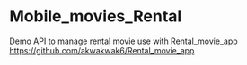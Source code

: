 # Mobile_movies_Rental

Demo API to manage rental movie use with Rental_movie_app
https://github.com/akwakwak6/Rental_movie_app
